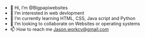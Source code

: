 - 👋 Hi, I’m @Bigpapiwebsites
- 👀 I’m interested in web devlopment
- 🌱 I’m currently learning HTML, CSS, Java script and Python
- 💞️ I’m looking to collaborate on Websites or operating systems
- 📫 How to reach me Jason.workcv@gmail.com


<!---
Bigpapiwebsites/Bigpapiwebsites is a ✨ special ✨ repository because its `README.md` (this file) appears on your GitHub profile.
You can click the Preview link to take a look at your changes.
--->
